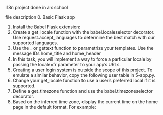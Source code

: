 i18n project done in alx school

file description
0. Basic Flask app
1. Install the Babel Flask extension:
2. Create a get_locale function with the babel.localeselector decorator. Use request.accept_languages to determine the best match with our supported languages.
3. Use the _ or gettext function to parametrize your templates. Use the message IDs home_title and home_header
4. In this task, you will implement a way to force a particular locale by passing the locale=fr parameter to your app’s URLs.
5. Creating a user login system is outside the scope of this project. To emulate a similar behavior, copy the following user table in 5-app.py.
6. Change your get_locale function to use a user’s preferred local if it is supported.
7. Define a get_timezone function and use the babel.timezoneselector decorator.
8. Based on the inferred time zone, display the current time on the home page in the default format. For example:
